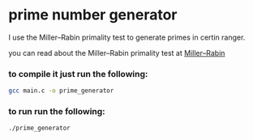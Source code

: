 # prime number generator

I use the Miller–Rabin primality test to generate primes in certin ranger.

you can read about the Miller–Rabin primality test at [Miller–Rabin](https://en.wikipedia.org/wiki/Miller%E2%80%93Rabin_primality_test)

### to compile it just run the following:
```bash
gcc main.c -o prime_generator
```

### to run run the following:
```bash
./prime_generator
```